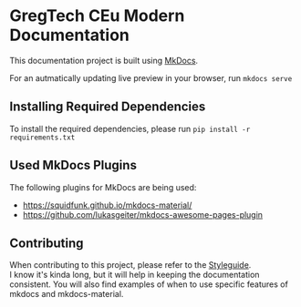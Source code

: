# GregTech CEu Modern Documentation

This documentation project is built using [MkDocs](https://www.mkdocs.org/#).

For an autmatically updating live preview in your browser, run `mkdocs serve`


## Installing Required Dependencies

To install the required dependencies, please run `pip install -r requirements.txt`


## Used MkDocs Plugins

The following plugins for MkDocs are being used:

- https://squidfunk.github.io/mkdocs-material/
- https://github.com/lukasgeiter/mkdocs-awesome-pages-plugin

## Contributing

When contributing to this project, please refer to the [Styleguide](./CONTRIBUTING.md).  
I know it's kinda long, but it will help in keeping the documentation consistent. You will also find examples of
when to use specific features of mkdocs and mkdocs-material.
